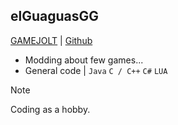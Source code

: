 ## elGuaguasGG
[GAMEJOLT](https://gamejolt.com/@elGuaguasGG) | [Github](https://github.com/wawamood)

- Modding about few games...
- General code | ```Java``` ```C / C++``` ```C#``` ```LUA```

> [!NOTE]  
> Coding as a hobby.
